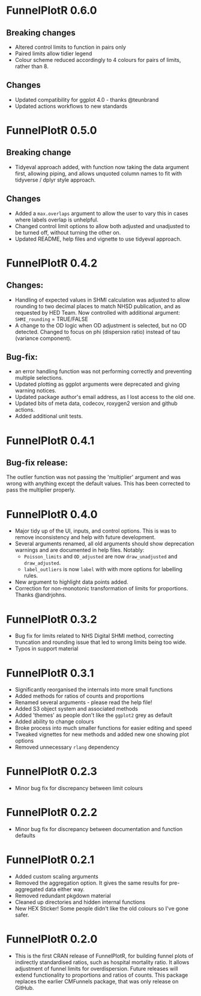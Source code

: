 # FunnelPlotR 0.6.0

## Breaking changes
* Altered control limits to function in pairs only
* Paired limits allow tidier legend
* Colour scheme reduced accordingly to 4 colours for pairs of limits, rather than 8.

## Changes
* Updated compatibility for ggplot 4.0 - thanks @teunbrand
* Updated actions workflows to new standards

# FunnelPlotR 0.5.0

## Breaking change
* Tidyeval approach added, with function now taking the data argument first, allowing piping, and allows unquoted column names to fit with tidyverse / dplyr style approach.

## Changes
* Added a `max.overlaps` argument to allow the user to vary this in cases where labels overlap is unhelpful.
* Changed control limit options to allow both adjusted and unadjusted to be turned off, without turning the other on.
* Updated README, help files and vignette to use tidyeval approach.



# FunnelPlotR 0.4.2

## Changes:
* Handling of expected values in SHMI calculation was adjusted to allow rounding to two decimal places to match NHSD publication, and as requested by HED Team.  Now controlled with additional argument: `SHMI_rounding` = TRUE/FALSE
* A change to the OD logic when OD adjustment is selected, but no OD detected.  Changed to focus on phi (dispersion ratio) instead of tau (variance component).


## Bug-fix: 
* an error handling function was not performing correctly and preventing multiple selections.
* Updated plotting as ggplot arguments were deprecated and giving warning notices.
* Updated package author's email address, as I lost access to the old one.
* Updated bits of meta data, codecov, roxygen2 version and github actions.
* Added additional unit tests.

# FunnelPlotR 0.4.1

## Bug-fix release: 
The outlier function was not passing the 'multiplier' argument and was wrong with anything except the default values.  This has been corrected to pass the multiplier properly.

# FunnelPlotR 0.4.0

- Major tidy up of the UI, inputs, and control options.  This is was to remove inconsistency and help with future development.
- Several arguments renamed, all old arguments should show deprecation warnings and are documented in help files. Notably:
  - `Poisson_limits` and `OD_adjusted` are now `draw_unadjusted` and `draw_adjusted`.
  - `label_outliers` is now `label` with with more options for labelling rules.
- New argument to highlight data points added.
- Correction for non-monotonic transformation of limits for proportions. Thanks @andrjohns.


# FunnelPlotR 0.3.2

- Bug fix for limits related to NHS Digital SHMI method, correcting truncation and rounding issue that led to wrong limits being too wide.
- Typos in support material

# FunnelPlotR 0.3.1

- Significantly reorganised the internals into more small functions
- Added methods for ratios of counts and proportions
- Renamed several arguments  -  please read the help file!
- Added S3 object system and associated methods
- Added 'themes' as people don't like the `ggplot2` grey as default
- Added ability to change colours
- Broke process into much smaller functions for easier editing and speed
- Tweaked vignettes for new methods and added new one showing plot options
- Removed unnecessary `rlang` dependency

# FunnelPlotR 0.2.3

- Minor bug fix for discrepancy between limit colours

# FunnelPlotR 0.2.2

- Minor bug fix for discrepancy between documentation and function defaults

# FunnelPlotR 0.2.1

- Added custom scaling arguments
- Removed the aggregation option.  It gives the same results for pre-aggregated data either way.
- Removed redundant pkgdown material
- Cleaned up directories and hidden internal functions
- New HEX Sticker! Some people didn't like the old colours so I've gone safer.

# FunnelPlotR 0.2.0

- This is the first CRAN release of FunnelPlotR, for building funnel plots of indirectly standardised ratios, such as hospital mortality ratio.  It allows adjustment of funnel limits for overdispersion.  Future releases will extend functionality to proportions and ratios of counts.
This package replaces the earlier CMFunnels package, that was only release on GitHub.
